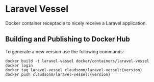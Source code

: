 # Laravel Vessel

Docker container receptacle to nicely receive a Laravel application.

## Building and Publishing to Docker Hub

To generate a new version use the following commands:

```
docker build -t laravel-vessel docker/containers/laravel-vessel
docker login
docker tag laravel-vessel claudsonm/laravel-vessel:{version}
docker push claudsonm/laravel-vessel:{version}
```
